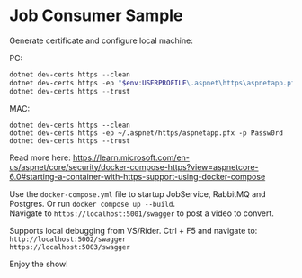 # Job Consumer Sample

Generate certificate and configure local machine:

PC:

```PowerShell
dotnet dev-certs https --clean
dotnet dev-certs https -ep "$env:USERPROFILE\.aspnet\https\aspnetapp.pfx" -p Passw0rd
dotnet dev-certs https --trust
```

MAC:

```
dotnet dev-certs https --clean
dotnet dev-certs https -ep ~/.aspnet/https/aspnetapp.pfx -p Passw0rd
dotnet dev-certs https --trust
```

Read more here:
https://learn.microsoft.com/en-us/aspnet/core/security/docker-compose-https?view=aspnetcore-6.0#starting-a-container-with-https-support-using-docker-compose

Use the `docker-compose.yml` file to startup JobService, RabbitMQ and Postgres. Or run `docker compose up --build`.    
Navigate to `https://localhost:5001/swagger` to post a video to convert.

Supports local debugging from VS/Rider. Ctrl + F5 and navigate to:  
`http://localhost:5002/swagger`  
`https://localhost:5003/swagger`

Enjoy the show!
